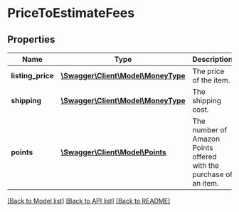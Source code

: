 # PriceToEstimateFees

## Properties
Name | Type | Description | Notes
------------ | ------------- | ------------- | -------------
**listing_price** | [**\Swagger\Client\Model\MoneyType**](MoneyType.md) | The price of the item. | 
**shipping** | [**\Swagger\Client\Model\MoneyType**](MoneyType.md) | The shipping cost. | [optional] 
**points** | [**\Swagger\Client\Model\Points**](Points.md) | The number of Amazon Points offered with the purchase of an item. | [optional] 

[[Back to Model list]](../README.md#documentation-for-models) [[Back to API list]](../README.md#documentation-for-api-endpoints) [[Back to README]](../README.md)


